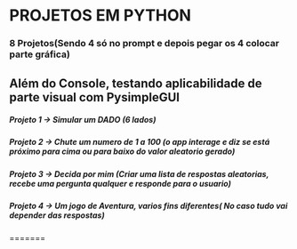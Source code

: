 # PROJETOS EM PYTHON

### 8 Projetos(Sendo 4 só no prompt e depois pegar os 4 colocar parte gráfica)
## Além do Console, testando aplicabilidade de parte visual com PysimpleGUI

##### Projeto 1 -> Simular um DADO (6 lados)
##### Projeto 2 -> Chute um numero de 1 a 100 (o app interage e diz se está próximo para cima ou para baixo do valor aleatorio gerado)
##### Projeto 3 -> Decida por mim (Criar uma lista de respostas aleatorias, recebe uma pergunta qualquer e responde para o usuario)
##### Projeto 4 -> Um jogo de Aventura, varios fins diferentes( No caso tudo vai depender das respostas)
=======
